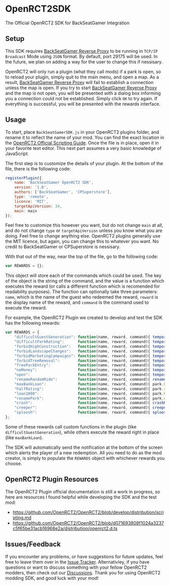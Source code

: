 # OpenRCT2SDK
The Official OpenRCT2 SDK for BackSeatGamer Integration

## Setup
This SDK requires [BackSeatGamer Reverse Proxy](https://github.com/BackSeatGamerCode/ReverseProxy) to be running in `TCP/IP Broadcast` Mode using `JSON` format. By default, port 29175 will be used. In the future, we plan on adding a way for the user to change this if nessisary.

OpenRCT2 will only run a plugin (what they call mods) if a park is open, so to reload your plugin, simply quit to the main menu, and open a map. As a result, [BackSeatGamer Reverse Proxy](https://github.com/BackSeatGamerCode/ReverseProxy) will fail to establish a connection unless the map is open. If you try to start [BackSeatGamer Reverse Proxy](https://github.com/BackSeatGamerCode/ReverseProxy) and the map is not open, you will be presented with a dialog box informing you a connection could not be established. Simply click `OK` to try again. If everything is successful, you will be presented with the rewards interface.

## Usage
To start, place `BackSeatGamerSDK.js` in your OpenRCT2 plugins folder, and rename it to reflect the name of your mod. You can find the exact location in the [OpenRCT2 Official Scripting Guide](https://github.com/OpenRCT2/OpenRCT2/blob/develop/distribution/scripting.md). Once the file is in place, open it in your favorite text editor. This next part assumes a very basic knowledge of JavaScript.

The first step is to customize the details of your plugin. At the bottom of the file, there is the following code:
```js
registerPlugin({
    name: 'BackSeatGamer OpenRCT2 SDK',
    version: '1.0',
    authors: ['BackSeatGamer', 'CPSuperstore'],
    type: 'remote',
    licence: 'MIT',
    targetApiVersion: 34,
    main: main
});
```

Feel free to customize this however you want, but do not change `main` at all, and do not change `type` or `targetApiVersion` unless you know what you are doing. Feel free to change anything else. OpenRCT2 plugins generally use the MIT licence, but again, you can change this to whatever you want. No credit to BackSeatGamer or CPSuperstore is nessisary.

With that out of the way, near the top of the file, go to the following code:
```js
var REWARDS = {};
```

This object will store each of the commands which could be used. The key of the object is the string of the command, and the value is a function which executes the reward (or calls a different function which is recomended for readability purposes). The function can optionally take three parameters:
`name`, which is the name of the guest who redeemed the reward, `reward` is the display name of the reward, and `command` is the command used to execute the reward.

For example, the OpenRCT2 Plugin we created to develop and test the SDK has the following rewards:
```js
var REWARDS = {
    "difficultGuestGeneration": function(name, reward, command){ temporaryFlagToggle("difficultGuestGeneration", 5, reward); },
    "difficultParkRating":      function(name, reward, command){ temporaryFlagToggle("difficultParkRating", 5, reward); },
    "forbidHighConstruction":   function(name, reward, command){ temporaryFlagToggle("forbidHighConstruction", 5, reward); },
    "forbidLandscapeChanges":   function(name, reward, command){ temporaryFlagToggle("forbidLandscapeChanges", 5, reward); },
    "forbidMarketingCampaigns": function(name, reward, command){ temporaryFlagToggle("forbidMarketingCampaigns", 5, reward); },
    "forbidTreeRemoval":        function(name, reward, command){ temporaryFlagToggle("forbidTreeRemoval", 5, reward); },
    "freeParkEntry":            function(name, reward, command){ temporaryFlagToggle("freeParkEntry", 1, reward); },
    "noMoney":                  function(name, reward, command){ temporaryFlagToggle("noMoney", 1, reward); },
    "open":                     function(name, reward, command){ temporaryFlagToggle("open", 1, reward); },
    "renameRandomRide":         function(name, reward, command){ renameRandomRide(name); },
    "maxBankLoan":              function(name, reward, command){ park.bankLoan = park.maxBankLoan; },
    "halfRating":               function(name, reward, command){ park.rating = Math.floor(park.rating / 2); },
    "loan1000":                 function(name, reward, command){ park.bankLoan += 10000; },
    "renamePark":               function(name, reward, command){ park.name = name; },
    "crash":                    function(name, reward, command){ crashRandomCar() },
    "creeper":                  function(name, reward, command){ creeper() },
    "sploosh":                  function(name, reward, command){ sploosh() }
};
```

Some of these rewards call custom functions in the plugin (like `difficultGuestGeneration`), while others execute the reward right in place (like `maxBankLoan`).

The SDK will automatically send the notification at the bottom of the screen which alerts the player of a new redemption. All you need to do as the mod creator, is simply to populate the `REWARDS` object with whichever rewards you choose.

## OpenRCT2 Plugin Resources
The OpenRCT2 Plugin official documentation is still a work in progress, so here are resources I found helpful while developing the SDK and the test mod:
- https://github.com/OpenRCT2/OpenRCT2/blob/develop/distribution/scripting.md
- https://github.com/OpenRCT2/OpenRCT2/blob/d071693808f1024a3237c5f65be31acb16968e2a/distribution/openrct2.d.ts

## Issues/Feedback
If you encounter any problems, or have suggestions for future updates, feel free to leave them over in the [Issue Tracker](https://github.com/BackSeatGamerCode/OpenRCT2SDK/issues). Alternativley, if you have questions or want to discuss something with your fellow OpenRCT2 modders, then check out our [Discussions](https://github.com/BackSeatGamerCode/OpenRCT2SDK/discussions). Thank you for using OpenRCT2 modding SDK, and good luck with your mod!
